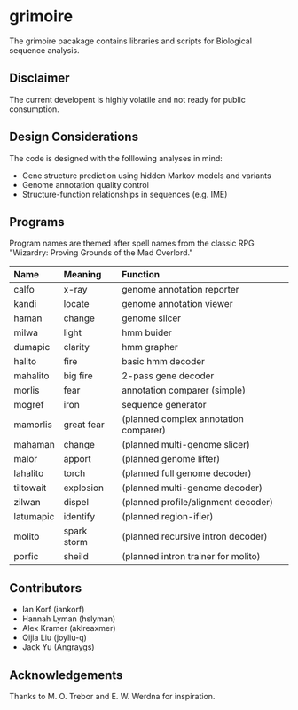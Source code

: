 grimoire
========

The grimoire pacakage contains libraries and scripts for Biological sequence analysis.

Disclaimer
----------

The current developent is highly volatile and not ready for public consumption.

Design Considerations
---------------------

The code is designed with the folllowing analyses in mind:

+ Gene structure prediction using hidden Markov models and variants
+ Genome annotation quality control
+ Structure-function relationships in sequences (e.g. IME)


Programs
--------

Program names are themed after spell names from the classic RPG
"Wizardry: Proving Grounds of the Mad Overlord."

| Name      | Meaning    | Function                               |
|:----------|:-----------|:---------------------------------------|
| calfo     | x-ray      | genome annotation reporter
| kandi     | locate     | genome annotation viewer
| haman     | change     | genome slicer
| milwa     | light      | hmm buider
| dumapic   | clarity    | hmm grapher 
| halito    | fire       | basic hmm decoder
| mahalito  | big fire   | 2-pass gene decoder
| morlis    | fear       | annotation comparer (simple)
| mogref    | iron       | sequence generator
| mamorlis  | great fear | (planned complex annotation comparer)
| mahaman   | change     | (planned multi-genome slicer)
| malor     | apport     | (planned genome lifter)
| lahalito  | torch      | (planned full genome decoder)
| tiltowait | explosion  | (planned multi-genome decoder)
| zilwan    | dispel     | (planned profile/alignment decoder)
| latumapic | identify   | (planned region-ifier)
| molito    | spark storm| (planned recursive intron decoder)
| porfic    | sheild     | (planned intron trainer for molito)

Contributors
------------

+ Ian Korf (iankorf)
+ Hannah Lyman (hslyman)
+ Alex Kramer (aklreaxmer)
+ Qijia Liu (joyliu-q)
+ Jack Yu (Angraygs)

Acknowledgements
----------------

Thanks to M. O. Trebor and E. W. Werdna for inspiration.



